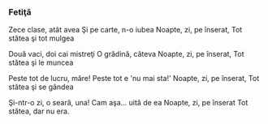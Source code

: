 ### Fetiţă

Zece clase, atât avea
Şi pe carte, n-o iubea
Noapte, zi, pe înserat,
Tot stătea şi tot mulgea

Două vaci, doi cai mistreţi
O grădină, câteva
Noapte, zi, pe înserat,
Tot stătea şi le muncea

Peste tot de lucru, măre!
Peste tot e 'nu mai sta!'
Noapte, zi, pe înserat,
Tot stătea şi se gândea

Şi-ntr-o zi, o seară, una!
Cam aşa... uită de ea
Noapte, zi, pe înserat
Tot stătea, dar nu era.
